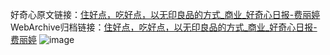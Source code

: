 好奇心原文链接：[住好点，吃好点，以无印良品的方式_商业_好奇心日报-费丽婷](https://www.qdaily.com/articles/4637.html)
WebArchive归档链接：[住好点，吃好点，以无印良品的方式_商业_好奇心日报-费丽婷](http://web.archive.org/web/20170829094530/http://www.qdaily.com:80/articles/4637.html)
![image](http://ww3.sinaimg.cn/large/007d5XDply1g3w51iqu6fj30u05244qp)